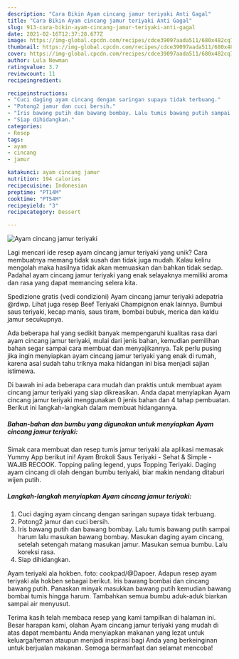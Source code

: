 ```yaml
---
description: "Cara Bikin Ayam cincang jamur teriyaki Anti Gagal"
title: "Cara Bikin Ayam cincang jamur teriyaki Anti Gagal"
slug: 913-cara-bikin-ayam-cincang-jamur-teriyaki-anti-gagal
date: 2021-02-16T12:37:28.677Z
image: https://img-global.cpcdn.com/recipes/cdce39097aada511/680x482cq70/ayam-cincang-jamur-teriyaki-foto-resep-utama.jpg
thumbnail: https://img-global.cpcdn.com/recipes/cdce39097aada511/680x482cq70/ayam-cincang-jamur-teriyaki-foto-resep-utama.jpg
cover: https://img-global.cpcdn.com/recipes/cdce39097aada511/680x482cq70/ayam-cincang-jamur-teriyaki-foto-resep-utama.jpg
author: Lula Newman
ratingvalue: 3.7
reviewcount: 11
recipeingredient:

recipeinstructions:
- "Cuci daging ayam cincang dengan saringan supaya tidak terbuang."
- "Potong2 jamur dan cuci bersih."
- "Iris bawang putih dan bawang bombay. Lalu tumis bawang putih sampai harum lalu masukan bawang bombay. Masukan daging ayam cincang, setelah setengah matang masukan jamur. Masukan semua bumbu. Lalu koreksi rasa."
- "Siap dihidangkan."
categories:
- Resep
tags:
- ayam
- cincang
- jamur

katakunci: ayam cincang jamur 
nutrition: 194 calories
recipecuisine: Indonesian
preptime: "PT14M"
cooktime: "PT54M"
recipeyield: "3"
recipecategory: Dessert

---
```



![Ayam cincang jamur teriyaki](https://img-global.cpcdn.com/recipes/cdce39097aada511/680x482cq70/ayam-cincang-jamur-teriyaki-foto-resep-utama.jpg)

Lagi mencari ide resep ayam cincang jamur teriyaki yang unik? Cara membuatnya memang tidak susah dan tidak juga mudah. Kalau keliru mengolah maka hasilnya tidak akan memuaskan dan bahkan tidak sedap. Padahal ayam cincang jamur teriyaki yang enak selayaknya memiliki aroma dan rasa yang dapat memancing selera kita.

Spedizione gratis (vedi condizioni) Ayam cincang jamur teriyaki adepatria @rdwp. Lihat juga resep Beef Teriyaki Champignon enak lainnya. Bumbui saus teriyaki, kecap manis, saus tiram, bombai bubuk, merica dan kaldu jamur secukupnya.

Ada beberapa hal yang sedikit banyak mempengaruhi kualitas rasa dari ayam cincang jamur teriyaki, mulai dari jenis bahan, kemudian pemilihan bahan segar sampai cara membuat dan menyajikannya. Tak perlu pusing jika ingin menyiapkan ayam cincang jamur teriyaki yang enak di rumah, karena asal sudah tahu triknya maka hidangan ini bisa menjadi sajian istimewa.


Di bawah ini ada beberapa cara mudah dan praktis untuk membuat ayam cincang jamur teriyaki yang siap dikreasikan. Anda dapat menyiapkan Ayam cincang jamur teriyaki menggunakan 0 jenis bahan dan 4 tahap pembuatan. Berikut ini langkah-langkah dalam membuat hidangannya.

<!--inarticleads1-->

##### Bahan-bahan dan bumbu yang digunakan untuk menyiapkan Ayam cincang jamur teriyaki:



Simak cara membuat dan resep tumis jamur teriyaki ala aplikasi memasak Yummy App berikut ini! Ayam Brokoli Saus Teriyaki - Sehat &amp; Simple - WAJIB RECOOK. Topping paling legend, yups Topping Teriyaki. Daging ayam cincang di olah dengan bumbu teriyaki, biar makin nendang ditaburi wijen putih. 

<!--inarticleads2-->

##### Langkah-langkah menyiapkan Ayam cincang jamur teriyaki:

1. Cuci daging ayam cincang dengan saringan supaya tidak terbuang.
1. Potong2 jamur dan cuci bersih.
1. Iris bawang putih dan bawang bombay. Lalu tumis bawang putih sampai harum lalu masukan bawang bombay. Masukan daging ayam cincang, setelah setengah matang masukan jamur. Masukan semua bumbu. Lalu koreksi rasa.
1. Siap dihidangkan.


Ayam teriyaki ala hokben. foto: cookpad/@Dapoer. Adapun resep ayam teriyaki ala hokben sebagai berikut. Iris bawang bombai dan cincang bawang putih. Panaskan minyak masukkan bawang putih kemudian bawang bombai tumis hingga harum. Tambahkan semua bumbu aduk-aduk biarkan sampai air menyusut. 

Terima kasih telah membaca resep yang kami tampilkan di halaman ini. Besar harapan kami, olahan Ayam cincang jamur teriyaki yang mudah di atas dapat membantu Anda menyiapkan makanan yang lezat untuk keluarga/teman ataupun menjadi inspirasi bagi Anda yang berkeinginan untuk berjualan makanan. Semoga bermanfaat dan selamat mencoba!
